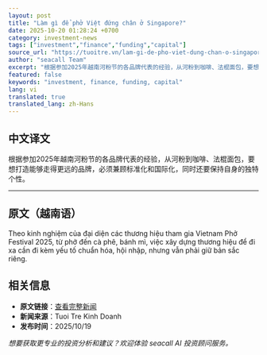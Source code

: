 ```yaml
---
layout: post
title: "Làm gì để phở Việt đứng chân ở Singapore?"
date: 2025-10-20 01:28:24 +0700
category: investment-news
tags: ["investment","finance","funding","capital"]
source_url: "https://tuoitre.vn/lam-gi-de-pho-viet-dung-chan-o-singapore-20251019201420731.htm"
author: "seacall Team"
excerpt: "根据参加2025年越南河粉节的各品牌代表的经验，从河粉到咖啡、法棍面包，要想打造能够走得更远的品牌，必须兼顾标准化和国际化，同时还要保持自身的独特个性。..."
featured: false
keywords: "investment, finance, funding, capital"
lang: vi
translated: true
translated_lang: zh-Hans
---
```


## 中文译文

根据参加2025年越南河粉节的各品牌代表的经验，从河粉到咖啡、法棍面包，要想打造能够走得更远的品牌，必须兼顾标准化和国际化，同时还要保持自身的独特个性。

---

## 原文（越南语）

Theo kinh nghiệm của đại diện các thương hiệu tham gia Vietnam Phở Festival 2025, từ phở đến cà phê, bánh mì, việc xây dựng thương hiệu để đi xa cần đi kèm yếu tố chuẩn hóa, hội nhập, nhưng vẫn phải giữ bản sắc riêng.

## 相关信息

- **原文链接**：[查看完整新闻](https://tuoitre.vn/lam-gi-de-pho-viet-dung-chan-o-singapore-20251019201420731.htm)
- **新闻来源**：Tuoi Tre Kinh Doanh
- **发布时间**：2025/10/19

*想要获取更专业的投资分析和建议？欢迎体验 seacall AI 投资顾问服务。*